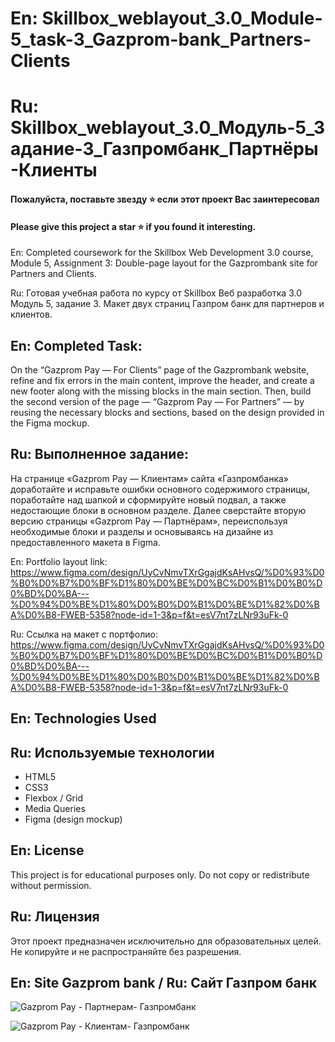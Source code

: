 # En: Skillbox_weblayout_3.0_Module-5_task-3_Gazprom-bank_Partners-Clients
# Ru: Skillbox_weblayout_3.0_Модуль-5_Задание-3_Газпромбанк_Партнёры-Клиенты

#### Пожалуйста, поставьте звезду ⭐ если этот проект Вас заинтересовал
#### Please give this project a star ⭐ if you found it interesting.

En: Completed coursework for the Skillbox Web Development 3.0 course, Module 5, Assignment 3: Double-page layout for the Gazprombank site for Partners and Clients. 

Ru: Готовая учебная работа по курсу от Skillbox Веб разработка 3.0 Модуль 5, задание 3. Макет двух страниц Газпром банк для партнеров и клиентов.

## En: Completed Task:
On the “Gazprom Pay — For Clients” page of the Gazprombank website, refine and fix errors in the main content, improve the header, and create a new footer along with the missing blocks in the main section. Then, build the second version of the page — “Gazprom Pay — For Partners” — by reusing the necessary blocks and sections, based on the design provided in the Figma mockup.

## Ru: Выполненное задание: 
На странице «Gazprom Pay — Клиентам» сайта «Газпромбанка» доработайте и исправьте ошибки основного содержимого страницы, поработайте над шапкой и сформируйте новый подвал, а также недостающие блоки в основном разделе. Далее сверстайте вторую версию страницы «Gazprom Pay — Партнёрам», переиспользуя необходимые блоки и разделы и основываясь на дизайне из предоставленного макета в Figma.

En: Portfolio layout link: https://www.figma.com/design/UyCvNmvTXrGgajdKsAHvsQ/%D0%93%D0%B0%D0%B7%D0%BF%D1%80%D0%BE%D0%BC%D0%B1%D0%B0%D0%BD%D0%BA---%D0%94%D0%BE%D1%80%D0%B0%D0%B1%D0%BE%D1%82%D0%BA%D0%B8-FWEB-5358?node-id=1-3&p=f&t=esV7nt7zLNr93uFk-0

Ru: Ссылка на макет c портфолио: https://www.figma.com/design/UyCvNmvTXrGgajdKsAHvsQ/%D0%93%D0%B0%D0%B7%D0%BF%D1%80%D0%BE%D0%BC%D0%B1%D0%B0%D0%BD%D0%BA---%D0%94%D0%BE%D1%80%D0%B0%D0%B1%D0%BE%D1%82%D0%BA%D0%B8-FWEB-5358?node-id=1-3&p=f&t=esV7nt7zLNr93uFk-0

## En: Technologies Used
## Ru: Используемые технологии

- HTML5
- CSS3
- Flexbox / Grid
- Media Queries
- Figma (design mockup)

## En: License
This project is for educational purposes only. Do not copy or redistribute without permission.

## Ru: Лицензия
Этот проект предназначен исключительно для образовательных целей. Не копируйте и не распространяйте без разрешения.


## En: Site Gazprom bank / Ru: Сайт Газпром бaнк

![Gazprom Pay - Партнерам- Газпромбанк](https://github.com/user-attachments/assets/adce83c2-d7db-4926-bac2-2487de9185ed)

![Gazprom Pay - Клиентам- Газпромбанк](https://github.com/user-attachments/assets/c953d6f7-9ab4-4898-acd8-cbd26bbf8b4d)

